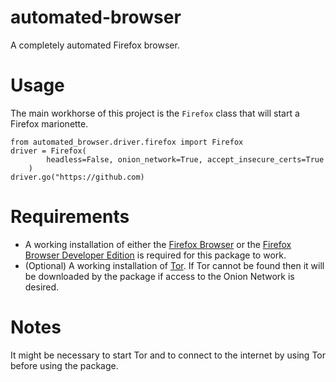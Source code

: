 # automated-browser

A completely automated Firefox browser.

# Usage
The main workhorse of this project is the `Firefox` class that will start a Firefox marionette.
```
from automated_browser.driver.firefox import Firefox
driver = Firefox(
        headless=False, onion_network=True, accept_insecure_certs=True
    )
driver.go("https://github.com)
```

# Requirements
- A working installation of either the [Firefox Browser](https://www.mozilla.org/en-US/firefox/new/) or the [Firefox Browser Developer Edition](https://www.mozilla.org/en-US/firefox/developer/) is required for this package to work.
- (Optional) A working installation of [Tor](https://www.torproject.org/). If Tor cannot be found then it will be downloaded by the package if access to the Onion Network is desired.

# Notes
It might be necessary to start Tor and to connect to the internet by using Tor before using the package.
